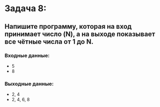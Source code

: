 # Задача 8: 
## Напишите программу, которая на вход принимает число (N), а на выходе показывает все чётные числа от 1 до N.
### Входные данные: 
 * 5
 * 8
### Выходные данные:
* 2, 4
* 2, 4, 6, 8
